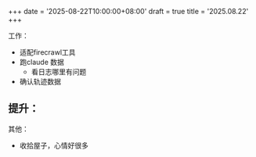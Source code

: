 +++
date = '2025-08-22T10:00:00+08:00'
draft = true
title = '2025.08.22'
+++

<!--more-->

工作：
- 适配firecrawl工具
- 跑claude 数据
  - 看日志哪里有问题
- 确认轨迹数据

提升：
- 


其他：
- 收拾屋子，心情好很多

